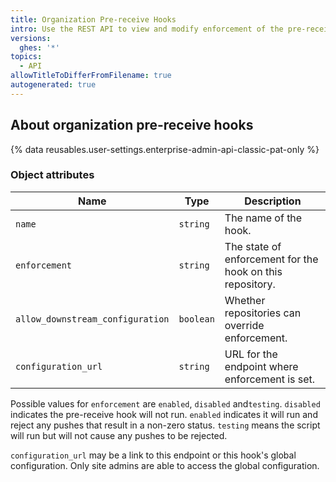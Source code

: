 ```yaml
---
title: Organization Pre-receive Hooks
intro: Use the REST API to view and modify enforcement of the pre-receive hooks that are available to an organization.
versions:
  ghes: '*'
topics:
  - API
allowTitleToDifferFromFilename: true
autogenerated: true
---
```


## About organization pre-receive hooks

{% data reusables.user-settings.enterprise-admin-api-classic-pat-only %}

### Object attributes

| Name                             | Type      | Description                                               |
|----------------------------------|-----------|-----------------------------------------------------------|
| `name`                           | `string`  | The name of the hook.                                     |
| `enforcement`                    | `string`  | The state of enforcement for the hook on this repository. |
| `allow_downstream_configuration` | `boolean` | Whether repositories can override enforcement.            |
| `configuration_url`              | `string`  | URL for the endpoint where enforcement is set.            |

Possible values for `enforcement` are `enabled`, `disabled` and`testing`. `disabled` indicates the pre-receive hook will not run. `enabled` indicates it will run and reject any pushes that result in a non-zero status. `testing` means the script will run but will not cause any pushes to be rejected.

`configuration_url` may be a link to this endpoint or this hook's global configuration. Only site admins are able to access the global configuration.


<!-- Content after this section is automatically generated -->
